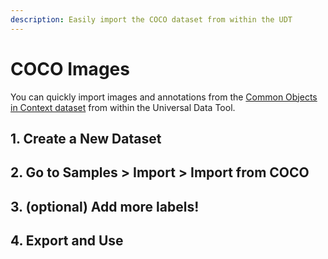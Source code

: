 ```yaml
---
description: Easily import the COCO dataset from within the UDT
---
```


# COCO Images

You can quickly import images and annotations from the [Common Objects in Context dataset](https://cocodataset.org) from within the Universal Data Tool.

## 1. Create a New Dataset

## 2. Go to Samples &gt; Import &gt; Import from COCO

## 3. \(optional\) Add more labels!

## 4. Export and Use



